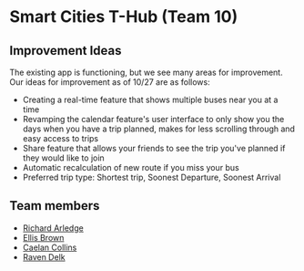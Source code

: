 # Smart Cities T-Hub (Team 10)

## Improvement Ideas
The existing app is functioning, but we see many areas for improvement.  Our ideas for improvement as of 10/27 are as follows:
- Creating a real-time feature that shows multiple buses near you at a time
- Revamping the calendar feature's user interface to only show you the days when you have a trip planned, makes for less scrolling through and easy access to trips
- Share feature that allows your friends to see the trip you've planned if they would like to join
- Automatic recalculation of new route if you miss your bus
- Preferred trip type: Shortest trip, Soonest Departure, Soonest Arrival

## Team members

+ [Richard Arledge](richard.b.arledge@Vanderbilt.Edu)
+ [Ellis Brown](mailto:ellis.l.brown@vanderbilt.edu)
+ [Caelan Collins](mailto:caelan.p.collins@vanderbilt.edu)
+ [Raven Delk](mailto:raven.delk@vanderbilt.edu)